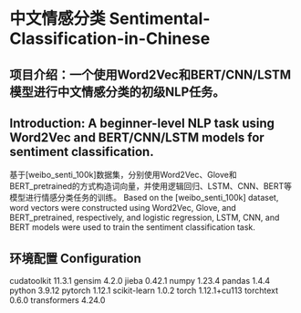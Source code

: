# 中文情感分类 Sentimental-Classification-in-Chinese

## 项目介绍：一个使用Word2Vec和BERT/CNN/LSTM模型进行中文情感分类的初级NLP任务。
## Introduction: A beginner-level NLP task using Word2Vec and BERT/CNN/LSTM models for sentiment classification.
基于[weibo_senti_100k]数据集，分别使用Word2Vec、Glove和BERT_pretrained的方式构造词向量，并使用逻辑回归、LSTM、CNN、BERT等模型进行情感分类任务的训练。
Based on the [weibo_senti_100k] dataset, word vectors were constructed using Word2Vec, Glove, and BERT_pretrained, respectively, and logistic regression, LSTM, CNN, and BERT models were used to train the sentiment classification task.

## 环境配置 Configuration
cudatoolkit               11.3.1
gensim                    4.2.0
jieba                     0.42.1
numpy                     1.23.4
pandas                    1.4.4
python                    3.9.12
pytorch                   1.12.1
scikit-learn              1.0.2
torch                     1.12.1+cu113
torchtext                 0.6.0
transformers              4.24.0
